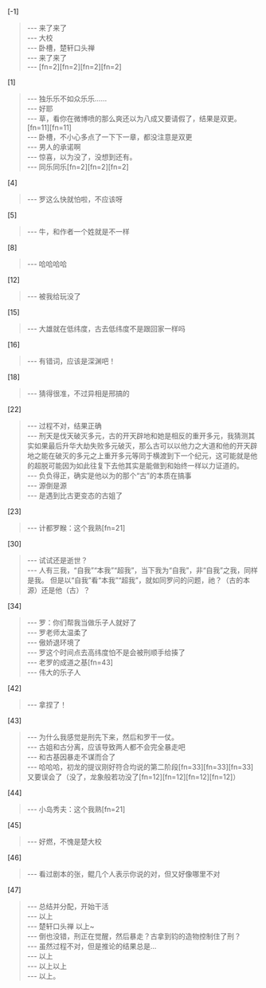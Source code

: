 
[-1] 
>--- 来了来了<br>
>--- 大校<br>
>--- 卧槽，楚轩口头禅<br>
>--- 来了来了<br>
>--- [fn=2][fn=2][fn=2][fn=2]<br>

[1] 
>--- 独乐乐不如众乐乐……<br>
>--- 好耶<br>
>--- 草，看你在微博喷的那么爽还以为八成又要请假了，结果是双更。[fn=11][fn=11]<br>
>--- 卧槽，不小心多点了一下下一章，都没注意是双更<br>
>--- 男人的承诺啊<br>
>--- 惊喜，以为没了，没想到还有。<br>
>--- 同乐同乐[fn=2][fn=2][fn=2]<br>

[4] 
>--- 罗这么快就怕啦，不应该呀<br>

[5] 
>--- 牛，和作者一个姓就是不一样<br>

[8] 
>--- 哈哈哈哈<br>

[12] 
>--- 被我给玩没了<br>

[15] 
>--- 大雄就在低纬度，古去低纬度不是跟回家一样吗<br>

[16] 
>--- 有错词，应该是深渊吧！<br>

[18] 
>--- 猜得很准，不过异相是邢搞的<br>

[22] 
>--- 过程不对，结果正确<br>
>--- 刑天是伐天破灭多元，古的开天辟地和她是相反的重开多元，我猜测其实如果最后升华大劫失败多元破灭，那么古可以以他力之大道和他的开天辟地之能在破灭的多元之上重开多元等同于横渡到下一个纪元，这可能就是他的超脱可能因为如此往复下去他其实是能做到和始终一样以力证道的。<br>
>--- 负负得正，确实是他以为的那个“古”的本质在搞事<br>
>--- 源倒是源<br>
>--- 是遇到比古更变态的古姐了<br>

[23] 
>--- 计都罗睺：这个我熟[fn=21]<br>

[30] 
>--- 试试还是逝世？<br>
>--- 人有三我，“自我”“本我”“超我”，当下我为“自我”，非“自我”之我，同样是我。  但是以“自我”看“本我”“超我”，就如同罗问的问题，祂？（古的本源）还是他（古）？<br>

[34] 
>--- 罗：你们帮我当做乐子人就好了<br>
>--- 罗老师太温柔了<br>
>--- 傲娇退环境了<br>
>--- 罗这个时间点去高纬度怕不是会被刑顺手给揍了<br>
>--- 老罗的成道之基[fn=43]<br>
>--- 伟大的乐子人<br>

[42] 
>--- 拿捏了！<br>

[43] 
>--- 为什么我感觉是刑先下来，然后和罗干一仗。<br>
>--- 古姐和古分离，应该导致两人都不会完全暴走吧<br>
>--- 和古基因暴走不谋而合了<br>
>--- 哈哈哈，初龙的提议刚好符合均说的第二阶段[fn=33][fn=33][fn=33]又要误会了（没了，龙象般若功没了[fn=12][fn=12][fn=12][fn=12]）<br>

[44] 
>--- 小岛秀夫：这个我熟[fn=21]<br>

[45] 
>--- 好燃，不愧是楚大校<br>

[46] 
>--- 看过剧本的张，鲲几个人表示你说的对，但又好像哪里不对<br>

[47] 
>--- 总结并分配，开始干活<br>
>--- 以上<br>
>--- 楚轩口头禅
以上~<br>
>--- 倒也没错，刑正在觉醒，然后暴走？古拿到钧的造物控制住了刑？<br>
>--- 虽然过程不对，但是推论的结果总是…<br>
>--- 以上<br>
>--- 以上以上<br>
>--- 以上。<br>
